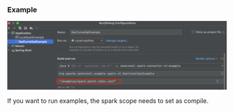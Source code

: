 ### **Example**
![img.png](img.png)

If you want to run examples, the spark scope needs to set as compile.